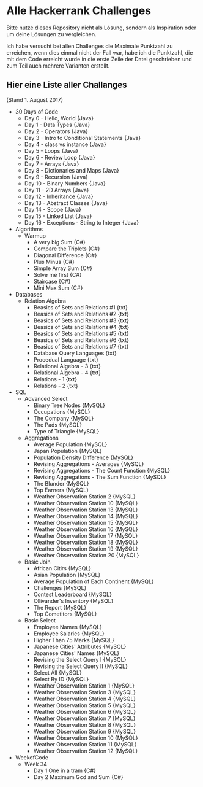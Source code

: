 # Alle Hackerrank Challenges
Bitte nutze dieses Repository nicht als Lösung, sondern als Inspiration oder um deine Lösungen zu vergleichen.

Ich habe versucht bei allen Challenges die Maximale Punktzahl zu erreichen, wenn dies einmal nicht der Fall war, habe ich die Punktzahl, die mit dem Code erreicht wurde in die erste Zeile der Datei geschrieben und zum Teil auch mehrere Varianten erstellt.

## Hier eine Liste aller Challanges
(Stand 1. August 2017)
* 30 Days of Code 
    * Day 0 - Hello, World {Java}
    * Day 1 - Data Types {Java}
    * Day 2 - Operators {Java}
    * Day 3 - Intro to Conditional Statements {Java}
    * Day 4 - class vs instance {Java}
    * Day 5 - Loops {Java}
    * Day 6 - Review Loop {Java}
    * Day 7 - Arrays {Java}
    * Day 8 - Dictionaries and Maps {Java}
    * Day 9 - Recursion {Java}
    * Day 10 - Binary Numbers {Java}
    * Day 11 - 2D Arrays {Java}
    * Day 12 - Inheritance {Java}
    * Day 13 - Abstract Classes {Java}
    * Day 14 - Scope {Java}
    * Day 15 - Linked List {Java}
    * Day 16 - Exceptions - String to Integer {Java}
* Algorithms
    * Warmup
        * A very big Sum {C#}
        * Compare the Triplets {C#}
        * Diagonal Difference {C#}
        * Plus Minus {C#}
        * Simple Array Sum {C#}
        * Solve me first {C#}
        * Staircase {C#}
        * Mini Max Sum {C#}
* Databases
    * Relation Algebra
        * Beasics of Sets and Relations #1 {txt}
        * Beasics of Sets and Relations #2 {txt}
        * Beasics of Sets and Relations #3 {txt}
        * Beasics of Sets and Relations #4 {txt}
        * Beasics of Sets and Relations #5 {txt}
        * Beasics of Sets and Relations #6 {txt}
        * Beasics of Sets and Relations #7 {txt}
        * Database Query Languages {txt}
        * Procedual Language {txt}
        * Relational Algebra - 3 {txt}
        * Relational Algebra - 4 {txt}
        * Relations - 1 {txt}
        * Relations - 2 {txt}
* SQL
    * Advanced Select
        * Binary Tree Nodes {MySQL}
        * Occupations {MySQL}
        * The Company {MySQL}
        * The Pads {MySQL}
        * Type of Triangle {MySQL}
    * Aggregations
        * Average Population {MySQL}
        * Japan Population {MySQL}
        * Population Density Difference {MySQL}
        * Revising Aggregations - Averages {MySQL}
        * Revising Aggregations - The Count Function {MySQL}
        * Revising Aggregations - The Sum Function {MySQL}
        * The Blunder {MySQL}
        * Top Earners {MySQL}
        * Weather Observation Station 2 {MySQL}
        * Weather Observation Station 10 {MySQL}
        * Weather Observation Station 13 {MySQL}
        * Weather Observation Station 14 {MySQL}
        * Weather Observation Station 15 {MySQL}
        * Weather Observation Station 16 {MySQL}
        * Weather Observation Station 17 {MySQL}
        * Weather Observation Station 18 {MySQL}
        * Weather Observation Station 19 {MySQL}
        * Weather Observation Station 20 {MySQL}
    * Basic Join
        * African Citirs {MySQL}
        * Asian Population {MySQL}
        * Average Population of Each Continent {MySQL}
        * Challenges {MySQL}
        * Contest Leaderboard {MySQL}
        * Ollivander's Inventory {MySQL}
        * The Report {MySQL}
        * Top Cometitors {MySQL}
    * Basic Select
        * Employee Names {MySQL}
        * Employee Salaries {MySQL}
        * Higher Than 75 Marks {MySQL}
        * Japanese Cities' Attributes {MySQL}
        * Japanese Cities' Names {MySQL}
        * Revising the Select Query I {MySQL}
        * Revising the Select Query II {MySQL}
        * Select All {MySQL}
        * Select By ID {MySQL}
        * Weather Observation Station 1 {MySQL}
        * Weather Observation Station 3 {MySQL}
        * Weather Observation Station 4 {MySQL}
        * Weather Observation Station 5 {MySQL}
        * Weather Observation Station 6 {MySQL}
        * Weather Observation Station 7 {MySQL}
        * Weather Observation Station 8 {MySQL}
        * Weather Observation Station 9 {MySQL}
        * Weather Observation Station 10 {MySQL}
        * Weather Observation Station 11 {MySQL}
        * Weather Observation Station 12 {MySQL}
* WeekofCode
    * Week 34
        * Day 1 One in a tram {C#}
        * Day 2 Maximum Gcd and Sum {C#}
